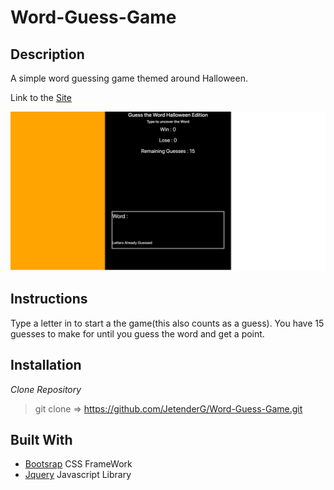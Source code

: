 Word-Guess-Game
===============


Description
------
A simple word guessing game themed around Halloween.

Link to the [Site](https://jetenderg.github.io/Word-Guess-Game/)

![Page](/assets/images/1560841096891.png)

Instructions
-----
Type a letter in to start a the game(this also counts as a guess). You have 15 guesses to make for until you guess the word and get a point.

Installation
-----
*Clone Repository*

> git clone => https://github.com/JetenderG/Word-Guess-Game.git

Built With
-----

- [Bootsrap](https://getbootstrap.com/) CSS FrameWork
- [Jquery](https://jquery.com/) Javascript Library